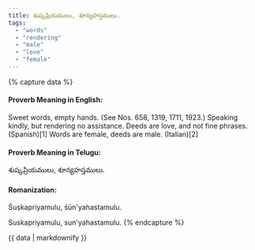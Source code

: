 ```yaml
---
title: శుష్కప్రియములు, శూన్యహస్తములు.
tags:
  - "words"
  - "rendering"
  - "male"
  - "love"
  - "female"
---
```


{% capture data %}
#### Proverb Meaning in English:
Sweet words, empty hands.
(See Nos. 658, 1319, 1711, 1923.)
Speaking kindly, but rendering no assistance.
Deeds are love, and not fine phrases. (Spanish)[1]
Words are female, deeds are male. (Italian)[2]

#### Proverb Meaning in Telugu:
శుష్కప్రియములు, శూన్యహస్తములు.

#### Romanization:
Śuṣkapriyamulu, śūn'yahastamulu.

Suskapriyamulu, sun'yahastamulu.
{% endcapture %}

{{ data | markdownify }}

